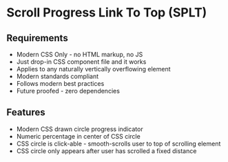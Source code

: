 # Scroll Progress Link To Top (SPLT)

## Requirements 

- Modern CSS Only - no HTML markup, no JS
- Just drop-in CSS component file and it works 
- Applies to any naturally vertically overflowing element
- Modern standards compliant
- Follows modern best practices
- Future proofed - zero dependencies

## Features 
- Modern CSS drawn circle progress indicator
- Numeric percentage in center of CSS circle
- CSS circle is click-able - smooth-scrolls user to top of scrolling element
- CSS circle only appears after user has scrolled a fixed distance 
